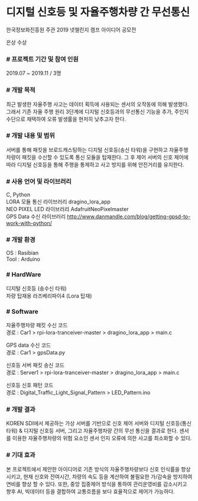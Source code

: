 # 디지털 신호등 및 자율주행차량 간 무선통신
한국정보화진흥원 주관 2019 넷챌린지 캠프 아이디어 공모전 

은상 수상


### # 프로젝트 기간 및 참여 인원
2019.07 ~ 2019.11 / 3명


### # 개발 목적
최근 발생한 자율주행 사고는 데이터 획득에 사용되는 센서의 오작동에 의해 발생했다. 그래서 기존 자율 주행 원리 3단계에 디지털 신호등과의 무선통신 기능을 추가, 주인지 수단으로 채택하여 오류 발생률을 현저히 낮추고자 한다.


### # 개발 내용 및 범위
서버를 통해 패킷을 브로드캐스팅하는 디지털 신호등(송신 타워)을 구현하고 자율주행차량이 패킷을 수신할 수 있도록 통신 모듈을 탑재한다. 그 후 제어 서버의 신호 제어에 따라 디지털 신호등을 통해 주행을 통제하고 사고 방지를 위해 안전거리를 유지한다.


### # 사용 언어 및 라이브러리
C, Python <br>
LORA 모듈 통신 라이브러리 dragino_lora_app<br>
NEO PIXEL LED 라이브러리 AdafruitNeoPixelmaster<br>
GPS Data 수신 라이브러리 http://www.danmandle.com/blog/getting-gpsd-to-work-with-python/

### # 개발 환경
OS : Rasibian<br>
Tool : Arduino

### # HardWare
디지털 신호등 (송수신 타워)<br>
차량 탑재용 라즈베리파이4 (Lora 탑재)


### # Software
자율주행차량 패킷 수신 코드<br>
경로 : Car1 > rpi-lora-tranceiver-master > dragino_lora_app > main.c

GPS data 수신 코드<br>
경로 : Car1 > gpsData.py

신호등 서버 패킷 송신 코드<br>
경로 : Server1 > rpi-lora-tranceiver-master > dragino_lora_app > main.c

신호등 신호 패턴 코드<br>
경로 : Digital_Traffic_Light_Signal_Pattern > LED_Pattern.ino

### # 개발 결과
KOREN SDI에서 제공하는 가상 서버를 기반으로 신호 제어 서버와 디지털 신호등(통신 타워) & 디지털 신호등 서버, 그리고 자율주행차량 간의 무선 통신을 결과로 한다. 센서를 이용한 자율주행차량의 위험 요소인 센서 인지 오류에 의한 사고를 최소화할 수 있다.

### # 기대 효과
본 프로젝트에서 제안한 아이디어로 기존 방식의 자율주행차량보다 신호 인식률을 향상시키고, 현재 신호와 잔여시간, 차량의 속도 등을 계산하여 불필요한 가/감속을 방지하여 연비를 향상 할 수 있다. 또한, 중앙 집중제어 방식을 통하여 관리운영비를 감소시키고 향후 AI, 빅데이터 등을 결합하여 교통흐름을 보다 효율적으로 제어가 가능하다.


